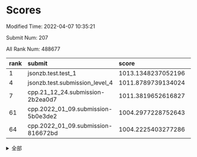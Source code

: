 # Scores

Modified Time: 2022-04-07 10:35:21

Submit Num: 207

All Rank Num: 488677

| rank |               submit               |       score        |       sigma        | pk_num |
| :--- | :--------------------------------- | :----------------- | :----------------- | :----- |
| 1    | jsonzb.test.test_1                 | 1013.1348237052196 | 0.8181665121159587 | 9441   |
| 4    | jsonzb.test.submission_level_4     | 1011.8789739134024 | 0.7638189451138627 | 9442   |
| 7    | cpp.21_12_24.submission-2b2ea0d7   | 1011.3819652616827 | 0.7820838472612611 | 9441   |
| 61   | cpp.2022_01_09.submission-5b0e3de2 | 1004.2977228752643 | 0.7232601384218579 | 9446   |
| 64   | cpp.2022_01_09.submission-816672bd | 1004.2225403277286 | 0.7063365429731114 | 9440   |


<details>
<summary>全部</summary>

| rank |                 submit                 |       score        |       sigma        | pk_num |
| :--- | :------------------------------------- | :----------------- | :----------------- | :----- |
| 1    | jsonzb.test.test_1                     | 1013.1348237052196 | 0.8181665121159587 | 9441   |
| 2    | gobigger.level_3.submission_level_3_39 | 1012.3563930136088 | 0.7980797846793484 | 9444   |
| 3    | gobigger.level_3.submission_level_3_23 | 1012.0829147514544 | 0.7889721220781064 | 9445   |
| 4    | jsonzb.test.submission_level_4         | 1011.8789739134024 | 0.7638189451138627 | 9442   |
| 5    | gobigger.level_3.submission_level_3_9  | 1011.7989780316743 | 0.752354817862668  | 9441   |
| 6    | gobigger.level_3.submission_level_3_12 | 1011.6169098938605 | 0.7820242989196539 | 9446   |
| 7    | cpp.21_12_24.submission-2b2ea0d7       | 1011.3819652616827 | 0.7820838472612611 | 9441   |
| 8    | gobigger.level_3.submission_level_3_8  | 1011.2973364971936 | 0.7798771536625898 | 9439   |
| 9    | gobigger.level_3.submission_level_3_48 | 1011.1114729832702 | 0.7854115278351076 | 9443   |
| 10   | gobigger.level_3.submission_level_3_25 | 1010.9462731400281 | 0.7807903864763688 | 9442   |
| 11   | gobigger.level_3.submission_level_3_17 | 1010.9408875902    | 0.7868054162606619 | 9447   |
| 12   | gobigger.level_3.submission_level_3_31 | 1010.7636938848415 | 0.7613187612871265 | 9443   |
| 13   | gobigger.level_3.submission_level_3_35 | 1010.7257699860769 | 0.7560041761307934 | 9446   |
| 14   | gobigger.level_3.submission_level_3_40 | 1010.6603888236053 | 0.7571056983013166 | 9444   |
| 15   | gobigger.level_3.submission_level_3_22 | 1010.6079323890868 | 0.7842430238025238 | 9446   |
| 16   | gobigger.level_3.submission_level_3_3  | 1010.5487688501079 | 0.764902121162995  | 9439   |
| 17   | gobigger.level_3.submission_level_3_15 | 1010.5401560928432 | 0.7818914566813795 | 9445   |
| 18   | gobigger.level_3.submission_level_3_32 | 1010.476074495774  | 0.7783923465649367 | 9444   |
| 19   | gobigger.level_3.submission_level_3_36 | 1010.3654725438383 | 0.764247997976254  | 9446   |
| 20   | gobigger.level_3.submission_level_3_13 | 1010.3067306482599 | 0.7646049143974716 | 9446   |
| 21   | gobigger.level_3.submission_level_3_19 | 1010.2776413502844 | 0.7615661302854673 | 9437   |
| 22   | gobigger.level_3.submission_level_3_42 | 1010.177490486564  | 0.7634568858859403 | 9442   |
| 23   | gobigger.level_3.submission_level_3_11 | 1010.1483199710274 | 0.7605156010485775 | 9443   |
| 24   | gobigger.level_3.submission_level_3_26 | 1010.1211260702995 | 0.7798042877184678 | 9440   |
| 25   | gobigger.level_3.submission_level_3_7  | 1010.0959356595786 | 0.7622330099945771 | 9443   |
| 26   | gobigger.level_3.submission_level_3_37 | 1010.0901957618881 | 0.7668521117293218 | 9441   |
| 27   | gobigger.level_3.submission_level_3_46 | 1009.9095269181355 | 0.7495395916149872 | 9445   |
| 28   | gobigger.level_3.submission_level_3_43 | 1009.8851692418752 | 0.759042122897827  | 9449   |
| 29   | gobigger.level_3.submission_level_3_21 | 1009.7982386339162 | 0.7480901722050954 | 9441   |
| 30   | gobigger.level_3.submission_level_3_41 | 1009.7905536935547 | 0.7617207036697795 | 9442   |
| 31   | gobigger.level_3.submission_level_3_28 | 1009.7371906349161 | 0.7356374621605658 | 9444   |
| 32   | gobigger.level_3.submission_level_3_10 | 1009.7082745192413 | 0.7578258821043542 | 9446   |
| 33   | gobigger.level_3.submission_level_3_47 | 1009.6865038675584 | 0.7452944027033818 | 9439   |
| 34   | gobigger.level_3.submission_level_3_18 | 1009.6419414833874 | 0.7570511251214245 | 9438   |
| 35   | gobigger.level_3.submission_level_3_49 | 1009.5699542615342 | 0.7463112991920363 | 9441   |
| 36   | gobigger.level_3.submission_level_3_0  | 1009.5435249359912 | 0.7500743963584818 | 9443   |
| 37   | gobigger.level_3.submission_level_3_30 | 1009.5413887151991 | 0.7549688435342289 | 9442   |
| 38   | gobigger.level_3.submission_level_3_4  | 1009.5187185911295 | 0.7479334142520275 | 9444   |
| 39   | gobigger.level_3.submission_level_3_24 | 1009.4394034300674 | 0.7571770578040783 | 9442   |
| 40   | gobigger.level_3.submission_level_3_33 | 1009.4234174375977 | 0.7479554671661541 | 9447   |
| 41   | gobigger.level_3.submission_level_3_27 | 1009.3792207931657 | 0.7464105788819395 | 9443   |
| 42   | gobigger.level_3.submission_level_3_14 | 1009.3139910564612 | 0.7325441909168335 | 9442   |
| 43   | gobigger.level_3.submission_level_3_29 | 1009.2536651646204 | 0.7402900446806057 | 9439   |
| 44   | gobigger.level_3.submission_level_3_45 | 1009.1791374150703 | 0.7612232909818436 | 9445   |
| 45   | gobigger.level_3.submission_level_3_44 | 1009.1755967662172 | 0.765641110163112  | 9447   |
| 46   | gobigger.level_3.submission_level_3_6  | 1009.0827662583048 | 0.7454142145561915 | 9443   |
| 47   | gobigger.level_3.submission_level_3_2  | 1008.9638983246945 | 0.7495782195980926 | 9442   |
| 48   | gobigger.level_3.submission_level_3_20 | 1008.6915379845626 | 0.7431641033145554 | 9446   |
| 49   | gobigger.level_3.submission_level_3_16 | 1008.5905720178256 | 0.7489683901760997 | 9442   |
| 50   | gobigger.level_3.submission_level_3_34 | 1008.5689798766904 | 0.7385658869224583 | 9443   |
| 51   | gobigger.level_3.submission_level_3_5  | 1008.2852512672117 | 0.7495306648112257 | 9440   |
| 52   | gobigger.level_3.submission_level_3_1  | 1008.261282462297  | 0.7349368202675369 | 9442   |
| 53   | gobigger.level_3.submission_level_3_38 | 1007.7714417960713 | 0.7333806396317484 | 9441   |
| 54   | gobigger.level_1.submission_level_1_45 | 1005.5535276799206 | 0.7266862461047443 | 9449   |
| 55   | gobigger.level_1.submission_level_1_49 | 1005.0347087473708 | 0.7219345023091344 | 9443   |
| 56   | gobigger.level_1.submission_level_1_38 | 1004.6473823769159 | 0.7194581461759001 | 9439   |
| 57   | gobigger.level_1.submission_level_1_37 | 1004.5898211410122 | 0.7245753430980391 | 9434   |
| 58   | gobigger.level_1.submission_level_1_23 | 1004.5198974036023 | 0.7179456894737377 | 9440   |
| 59   | gobigger.level_1.submission_level_1_16 | 1004.4795268668132 | 0.7078004569373936 | 9448   |
| 60   | gobigger.level_1.submission_level_1_10 | 1004.3406070872409 | 0.7163054527613758 | 9445   |
| 61   | cpp.2022_01_09.submission-5b0e3de2     | 1004.2977228752643 | 0.7232601384218579 | 9446   |
| 62   | gobigger.level_1.submission_level_1_9  | 1004.2816406947834 | 0.714355287839674  | 9440   |
| 63   | gobigger.level_1.submission_level_1_35 | 1004.2474487442909 | 0.7142329299411638 | 9440   |
| 64   | cpp.2022_01_09.submission-816672bd     | 1004.2225403277286 | 0.7063365429731114 | 9440   |
| 65   | gobigger.level_1.submission_level_1_43 | 1004.0752626739487 | 0.7077362743875147 | 9450   |
| 66   | gobigger.level_1.submission_level_1_25 | 1003.9686971964272 | 0.7222013116048657 | 9445   |
| 67   | gobigger.level_1.submission_level_1_19 | 1003.937113827918  | 0.7126537208209602 | 9441   |
| 68   | gobigger.level_1.submission_level_1_4  | 1003.8217690061091 | 0.7206051578157847 | 9439   |
| 69   | gobigger.level_1.submission_level_1_1  | 1003.7853000544193 | 0.7204026222328526 | 9445   |
| 70   | gobigger.level_1.submission_level_1_0  | 1003.70489407625   | 0.718342377216475  | 9443   |
| 71   | gobigger.level_1.submission_level_1_11 | 1003.4433111753617 | 0.711134731322504  | 9446   |
| 72   | gobigger.level_1.submission_level_1_42 | 1003.3643628718283 | 0.7059755439278113 | 9442   |
| 73   | gobigger.level_1.submission_level_1_48 | 1003.362814920912  | 0.7164620774188896 | 9445   |
| 74   | gobigger.level_1.submission_level_1_33 | 1003.358817259065  | 0.7138493998959526 | 9448   |
| 75   | gobigger.level_1.submission_level_1_22 | 1003.3572878077612 | 0.7053442726445325 | 9441   |
| 76   | gobigger.level_1.submission_level_1_41 | 1003.3399743921991 | 0.7211704844583804 | 9446   |
| 77   | gobigger.level_1.submission_level_1_18 | 1003.2964886532985 | 0.7127963331583362 | 9447   |
| 78   | gobigger.level_1.submission_level_1_47 | 1003.2613298117826 | 0.7126276606872282 | 9440   |
| 79   | gobigger.level_1.submission_level_1_17 | 1003.1979778919625 | 0.7162614593203716 | 9444   |
| 80   | gobigger.level_1.submission_level_1_2  | 1003.1858129255173 | 0.7178513511406611 | 9445   |
| 81   | gobigger.level_1.submission_level_1_44 | 1003.1615559684104 | 0.714236601475563  | 9444   |
| 82   | gobigger.level_1.submission_level_1_6  | 1003.0867299597201 | 0.7226193274810376 | 9441   |
| 83   | gobigger.level_1.submission_level_1_24 | 1003.0746193145936 | 0.727599984716465  | 9445   |
| 84   | gobigger.level_1.submission_level_1_31 | 1003.0442174926201 | 0.7031608418122477 | 9441   |
| 85   | gobigger.level_1.submission_level_1_21 | 1003.0089259133905 | 0.7236669183043118 | 9445   |
| 86   | gobigger.level_1.submission_level_1_3  | 1002.9734550306152 | 0.7111713955797454 | 9447   |
| 87   | gobigger.level_1.submission_level_1_29 | 1002.9442395445136 | 0.7154620235852072 | 9447   |
| 88   | gobigger.level_1.submission_level_1_28 | 1002.9134228500759 | 0.7082797770210947 | 9447   |
| 89   | gobigger.level_1.submission_level_1_27 | 1002.8837382481197 | 0.718885638973303  | 9445   |
| 90   | gobigger.level_1.submission_level_1_40 | 1002.8263184558065 | 0.703264898643785  | 9442   |
| 91   | gobigger.level_1.submission_level_1_36 | 1002.8225359653075 | 0.7078380756668162 | 9446   |
| 92   | gobigger.level_1.submission_level_1_30 | 1002.820666391733  | 0.7260373163335607 | 9444   |
| 93   | gobigger.level_1.submission_level_1_7  | 1002.8060284625722 | 0.712945308829091  | 9445   |
| 94   | gobigger.level_1.submission_level_1_13 | 1002.7982106682005 | 0.7073214515863149 | 9438   |
| 95   | gobigger.level_1.submission_level_1_8  | 1002.7455605757613 | 0.7162461219304975 | 9441   |
| 96   | gobigger.level_1.submission_level_1_39 | 1002.7220353130825 | 0.7170661006239066 | 9443   |
| 97   | gobigger.level_1.submission_level_1_14 | 1002.6787870472555 | 0.7119773568095528 | 9445   |
| 98   | gobigger.level_1.submission_level_1_26 | 1002.6722828698396 | 0.7136390007504253 | 9445   |
| 99   | gobigger.level_1.submission_level_1_20 | 1002.583563333911  | 0.7056427114184652 | 9446   |
| 100  | gobigger.level_1.submission_level_1_46 | 1002.5082032726172 | 0.7113461482388467 | 9441   |
| 101  | gobigger.level_1.submission_level_1_34 | 1002.5072582330254 | 0.718022554033855  | 9445   |
| 102  | gobigger.level_1.submission_level_1_5  | 1002.4124109490398 | 0.7162426849376333 | 9448   |
| 103  | gobigger.level_1.submission_level_1_12 | 1002.4059672715084 | 0.7118137839123714 | 9447   |
| 104  | gobigger.level_1.submission_level_1_32 | 1002.024739773019  | 0.7037113199763378 | 9441   |
| 105  | gobigger.level_1.submission_level_1_15 | 1001.9038426943515 | 0.6998450945567763 | 9437   |
| 106  | gobigger.random.submission_random_3    | 997.2620783626271  | 0.7009415915993442 | 9442   |
| 107  | gobigger.random.submission_random_25   | 997.1601263300781  | 0.7012563189613815 | 9442   |
| 108  | gobigger.random.submission_random_2    | 997.0361671927053  | 0.7012254700015126 | 9448   |
| 109  | gobigger.random.submission_random_21   | 996.9718595198734  | 0.7179036250945323 | 9442   |
| 110  | gobigger.random.submission_random_33   | 996.9671140342102  | 0.7157945165466655 | 9449   |
| 111  | gobigger.random.submission_random_17   | 996.8532277976847  | 0.7139023603694834 | 9442   |
| 112  | gobigger.random.submission_random_35   | 996.8295275593649  | 0.7123800364237645 | 9445   |
| 113  | gobigger.random.submission_random_30   | 996.7591527156367  | 0.7133290228534481 | 9439   |
| 114  | gobigger.random.submission_random_20   | 996.6837661223158  | 0.7012058806818469 | 9443   |
| 115  | gobigger.random.submission_random_7    | 996.6768271288054  | 0.7156553015472    | 9445   |
| 116  | gobigger.random.submission_random_29   | 996.655072081139   | 0.7083444722790544 | 9440   |
| 117  | gobigger.random.submission_random_49   | 996.5962554204282  | 0.7047719289193126 | 9448   |
| 118  | gobigger.random.submission_random_44   | 996.580093259991   | 0.7061382653307825 | 9448   |
| 119  | gobigger.random.submission_random_48   | 996.5000085816603  | 0.7232449582734602 | 9443   |
| 120  | gobigger.random.submission_random_36   | 996.440642314867   | 0.7031999280346569 | 9448   |
| 121  | gobigger.random.submission_random_6    | 996.4165950200388  | 0.7010220267874621 | 9440   |
| 122  | gobigger.random.submission_random_43   | 996.2964997379542  | 0.7069002251013816 | 9441   |
| 123  | gobigger.random.submission_random_8    | 996.27336782349    | 0.704206635100371  | 9443   |
| 124  | gobigger.random.submission_random_23   | 996.2346752026733  | 0.7273202214838999 | 9440   |
| 125  | gobigger.random.submission_random_18   | 996.218953408417   | 0.7135130202870414 | 9443   |
| 126  | gobigger.random.submission_random_39   | 996.1916159752542  | 0.7142221229528084 | 9445   |
| 127  | gobigger.random.submission_random_9    | 996.1892596177731  | 0.7089107868514565 | 9443   |
| 128  | gobigger.random.submission_random_10   | 996.1848633935311  | 0.7131988950974344 | 9442   |
| 129  | gobigger.random.submission_random_28   | 996.1575294552115  | 0.7214959182264662 | 9444   |
| 130  | gobigger.random.submission_random_42   | 996.145143940036   | 0.722108754435891  | 9443   |
| 131  | gobigger.random.submission_random_11   | 996.1189928110424  | 0.7042559420715377 | 9440   |
| 132  | gobigger.random.submission_random_31   | 996.1164477148951  | 0.7105017281478432 | 9438   |
| 133  | gobigger.random.submission_random_40   | 996.0490509447352  | 0.709471408200498  | 9446   |
| 134  | gobigger.random.submission_random_34   | 996.0152416952437  | 0.7186298666609983 | 9442   |
| 135  | gobigger.random.submission_random_16   | 996.0055712757127  | 0.7125816555896866 | 9446   |
| 136  | gobigger.random.submission_random_14   | 995.8714271030286  | 0.7099536128533852 | 9443   |
| 137  | gobigger.random.submission_random_32   | 995.7969623510216  | 0.7177897842421294 | 9447   |
| 138  | gobigger.random.submission_random_12   | 995.7465338732553  | 0.7024236676743523 | 9437   |
| 139  | gobigger.random.submission_random_1    | 995.738070135231   | 0.7062141922261244 | 9445   |
| 140  | gobigger.random.submission_random_15   | 995.7053037035965  | 0.7079024268184094 | 9441   |
| 141  | gobigger.random.submission_random_26   | 995.7019945279575  | 0.7100276785093729 | 9439   |
| 142  | gobigger.random.submission_random_19   | 995.680813151958   | 0.7072316665065296 | 9445   |
| 143  | gobigger.random.submission_random_37   | 995.679351878891   | 0.7137117854146355 | 9446   |
| 144  | gobigger.random.submission_random_5    | 995.6298681642133  | 0.7283081821333637 | 9445   |
| 145  | gobigger.random.submission_random_0    | 995.5432465818801  | 0.7070592405738613 | 9444   |
| 146  | gobigger.random.submission_random_22   | 995.514857412542   | 0.7236830678093671 | 9443   |
| 147  | gobigger.random.submission_random_45   | 995.4794915906535  | 0.7234738869539755 | 9440   |
| 148  | gobigger.random.submission_random_27   | 995.2775973665529  | 0.72454884350682   | 9446   |
| 149  | gobigger.random.submission_random_4    | 995.1912922744666  | 0.7149359507020658 | 9443   |
| 150  | gobigger.random.submission_random_13   | 995.0942881565597  | 0.7186260700361077 | 9443   |
| 151  | gobigger.random.submission_random_41   | 995.0011230292254  | 0.704772660164977  | 9442   |
| 152  | gobigger.random.submission_random_46   | 994.9287167092002  | 0.7033124049089378 | 9441   |
| 153  | gobigger.random.submission_random_38   | 994.9239998917283  | 0.7196790019611548 | 9446   |
| 154  | gobigger.level_2.submission_level_2_11 | 994.6874410438836  | 0.7354225839055005 | 9448   |
| 155  | gobigger.random.submission_random_24   | 994.6710881881673  | 0.7197320451760849 | 9442   |
| 156  | gobigger.level_2.submission_level_2_44 | 993.9284922644333  | 0.730771560819809  | 9441   |
| 157  | gobigger.level_2.submission_level_2_15 | 993.8534007163158  | 0.7316639984622686 | 9442   |
| 158  | gobigger.level_2.submission_level_2_1  | 993.7842148098799  | 0.7246465159167611 | 9440   |
| 159  | gobigger.level_2.submission_level_2_22 | 993.6665313682175  | 0.747890484984495  | 9445   |
| 160  | gobigger.random.submission_random_47   | 993.6403292228098  | 0.7362230499745073 | 9434   |
| 161  | gobigger.level_2.submission_level_2_4  | 993.475089645402   | 0.750714139258558  | 9444   |
| 162  | gobigger.level_2.submission_level_2_18 | 993.1070691559613  | 0.7329116361899642 | 9444   |
| 163  | gobigger.level_2.submission_level_2_12 | 993.0222533564372  | 0.7387961257796438 | 9438   |
| 164  | gobigger.level_2.submission_level_2_9  | 992.9955886238962  | 0.7435684430399966 | 9442   |
| 165  | gobigger.level_2.submission_level_2_38 | 992.9942287060508  | 0.7427094789783814 | 9450   |
| 166  | gobigger.level_2.submission_level_2_5  | 992.9116553151835  | 0.7626539613447644 | 9446   |
| 167  | gobigger.level_2.submission_level_2_35 | 992.862504947286   | 0.7364587152373255 | 9446   |
| 168  | gobigger.level_2.submission_level_2_34 | 992.8136778176107  | 0.755436099012816  | 9442   |
| 169  | gobigger.level_2.submission_level_2_30 | 992.7722959898874  | 0.7488235260107737 | 9446   |
| 170  | gobigger.level_2.submission_level_2_49 | 992.7154648088571  | 0.7423537781249006 | 9437   |
| 171  | gobigger.level_2.submission_level_2_47 | 992.5662882417885  | 0.7661764967585202 | 9441   |
| 172  | gobigger.level_2.submission_level_2_46 | 992.5280424897106  | 0.7486628375552383 | 9445   |
| 173  | gobigger.level_2.submission_level_2_6  | 992.5232113315813  | 0.7372825751133409 | 9445   |
| 174  | gobigger.level_2.submission_level_2_24 | 992.5071965874298  | 0.7377161596425601 | 9445   |
| 175  | gobigger.level_2.submission_level_2_31 | 992.5030434538381  | 0.7432686850506983 | 9445   |
| 176  | gobigger.level_2.submission_level_2_2  | 992.4300439554564  | 0.7455764394252418 | 9443   |
| 177  | gobigger.level_2.submission_level_2_17 | 992.4238441745308  | 0.7591353933649162 | 9442   |
| 178  | gobigger.level_2.submission_level_2_0  | 992.4053330259695  | 0.7396574534572672 | 9443   |
| 179  | gobigger.level_2.submission_level_2_45 | 992.359401144145   | 0.7370137660667104 | 9444   |
| 180  | gobigger.level_2.submission_level_2_39 | 992.3577393758549  | 0.7303447330716007 | 9436   |
| 181  | gobigger.level_2.submission_level_2_43 | 992.3143282834459  | 0.7365466690632249 | 9439   |
| 182  | gobigger.level_2.submission_level_2_36 | 992.2832459906498  | 0.7270272477841673 | 9438   |
| 183  | gobigger.level_2.submission_level_2_13 | 992.1442266910103  | 0.7368915592005849 | 9444   |
| 184  | gobigger.level_2.submission_level_2_27 | 992.0986096921865  | 0.7468619477853174 | 9440   |
| 185  | gobigger.level_2.submission_level_2_40 | 992.050321488274   | 0.7511992070416584 | 9444   |
| 186  | gobigger.level_2.submission_level_2_8  | 992.0375549521082  | 0.7711903203875585 | 9436   |
| 187  | gobigger.level_2.submission_level_2_29 | 992.0109810986706  | 0.7485424612058531 | 9447   |
| 188  | gobigger.level_2.submission_level_2_42 | 991.9930545027013  | 0.7575075352897067 | 9447   |
| 189  | gobigger.level_2.submission_level_2_10 | 991.9682699945433  | 0.764402384028111  | 9438   |
| 190  | gobigger.level_2.submission_level_2_14 | 991.966848450104   | 0.7579730728465679 | 9441   |
| 191  | gobigger.level_2.submission_level_2_19 | 991.7486207697035  | 0.7440006666121758 | 9438   |
| 192  | gobigger.level_2.submission_level_2_25 | 991.6725118640366  | 0.742763189030708  | 9445   |
| 193  | gobigger.level_2.submission_level_2_26 | 991.600724502567   | 0.737176699159247  | 9443   |
| 194  | gobigger.level_2.submission_level_2_28 | 991.5169685847246  | 0.7663232464823221 | 9448   |
| 195  | gobigger.level_2.submission_level_2_20 | 991.3259170452588  | 0.7676752531253065 | 9443   |
| 196  | gobigger.level_2.submission_level_2_33 | 991.3068816129314  | 0.747413167546913  | 9444   |
| 197  | gobigger.level_2.submission_level_2_37 | 991.2358376479727  | 0.7495677014495655 | 9441   |
| 198  | gobigger.level_2.submission_level_2_41 | 991.208848920969   | 0.741005765290902  | 9439   |
| 199  | gobigger.level_2.submission_level_2_21 | 991.1625969181414  | 0.7627277378873597 | 9447   |
| 200  | gobigger.level_2.submission_level_2_3  | 991.0540393171041  | 0.7597348357168316 | 9442   |
| 201  | gobigger.level_2.submission_level_2_16 | 990.838661174681   | 0.7670898025354075 | 9437   |
| 202  | gobigger.level_2.submission_level_2_48 | 990.703816899175   | 0.7656982652987232 | 9440   |
| 203  | gobigger.level_2.submission_level_2_32 | 990.5971997561202  | 0.773408368132229  | 9440   |
| 204  | gobigger.level_2.submission_level_2_7  | 990.4314778325165  | 0.7636295100343382 | 9443   |
| 205  | gobigger.level_2.submission_level_2_23 | 989.4509451332369  | 0.7771868663877    | 9442   |
| 206  | gobigger.none.submission_none_0        | 977.0285795694986  | 1.3137438175303935 | 9444   |
| 207  | gobigger.none.submission_none_1        | 975.8785936373628  | 1.5160754772261789 | 9448   |

</details>
